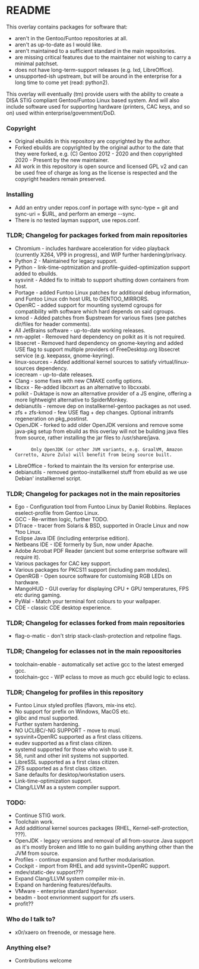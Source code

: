 # README #

This overlay contains packages for software that:

* aren't in the Gentoo/Funtoo repositories at all.
* aren't as up-to-date as I would like.
* aren't maintained to a sufficient standard in the main repositories.
* are missing critical features due to the maintainer not wishing to carry a minimal patchset.
* does not have long-term-support releases (e.g. lxd, LibreOffice).
* unsupported-ish upstream, but will be around in the enterprise for a long time to come yet (read: python2).

This overlay will eventually (tm) provide users with the ability to create a DISA STIG compliant Gentoo/Funtoo Linux based system.
And will also include software used for supporting hardware (printers, CAC keys, and so on) used within enterprise/government/DoD.

### Copyright ###

* Original ebuilds in this repository are copyrighted by the author.
* Forked ebuilds are copyrighted by the original author to the date that they were forked, e.g. (C) Gentoo 2012 - 2020 and then copyrighted 2020 - Present by the new maintainer.
* All work in this repository is open source and licensed GPL v2 and can be used free of charge as long as the license is respected and the copyright headers remain preserved.

### Installing ###

* Add an entry under repos.conf in portage with sync-type = git and sync-uri = $URL, and perform an emerge --sync.
* There is no tested layman support, use repos.conf.

### TLDR; Changelog for packages forked from main repositories ###

* Chromium - includes hardware acceleration for video playback (currently X264, VP9 in progress), and WIP further hardening/privacy.
* Python 2 - Maintained for legacy support.
* Python - link-time-optmization and profile-guided-optimization support added to ebuilds.
* sysvinit - Added fix to inittab to support shutting down containers from host.
* Portage - added Funtoo Linux patches for additional debug information, and Funtoo Linux cdn host URL to GENTOO_MIRRORS.
* OpenRC - added support for mounting systemd cgroups for compatibility with software which hard depends on said cgroups.
* kmod - Added patches from $upstream for various fixes (see patches dir/files for header comments).
* All JetBrains software - up-to-date working releases.
* nm-applet - Removed hard dependency on polkit as it is not required.
* libsecret - Removed hard dependency on gnome-keyring and added USE flag to support multiple providers of FreeDesktop.org libsecret service (e.g. keepassx, gnome-keyring).
* linux-sources - Added additional kernel sources to satisfy virtual/linux-sources dependency.
* icecream - up-to-date releases.
* Clang - some fixes with new CMAKE config options.
* libcxx - Re-added libcxxrt as an alternative to libcxxabi.
* polkit - Duktape is now an alternative provider of a JS engine, offering a more lightweight alternative to SpiderMonkey.
* debianutils - remove dep on installkernel-gentoo packages as not used.
* zfs + zfs-kmod - few USE flag + dep changes. Optional initramfs regeneration on pkg_postinst.
* OpenJDK - forked to add older OpenJDK versions and remove some java-pkg setup from ebuild as this overlay will not be building java files from source, rather installing the jar files to /usr/share/java.
*           Only OpenJDK (or other JVM variants, e.g. GraalVM, Amazon Corretto, Azure Zulu) will benefit from being source built.
* LibreOffice - forked to maintain the lts version for enterprise use.
* debianutils - removed gentoo-installkernel stuff from ebuild as we use Debian' installkernel script.

### TLDR; Changelog for packages not in the main repositories ###

* Ego - Configuration tool from Funtoo Linux by Daniel Robbins. Replaces eselect-profile from Gentoo Linux.
* GCC - Re-written logic, further TODO.
* DTrace - tracer from Solaris & BSD, supported in Oracle Linux and now *too Linux.
* Eclipse Java IDE (including enterprise edition).
* Netbeans IDE - IDE formerly by Sun, now under Apache.
* Adobe Acrobat PDF Reader (ancient but some enterprise software will require it).
* Various packages for CAC key support.
* Various packages for PKCS11 support (including pam modules).
* OpenRGB - Open source software for customising RGB LEDs on hardware.
* MangoHUD - GUI overlay for displaying CPU + GPU temperatures, FPS etc during gaming.
* PyWal - Match your terminal font colours to your wallpaper.
* CDE - classic CDE desktop experience.

### TLDR; Changelog for eclasses forked from main repositories ###

* flag-o-matic - don't strip stack-clash-protection and retpoline flags.

### TLDR; Changelog for eclasses not in the main repoositories ###

* toolchain-enable - automatically set active gcc to the latest emerged gcc.
* toolchain-gcc - WIP eclass to move as much gcc ebuild logic to eclass.

### TLDR; Changelog for profiles in this repository ###
* Funtoo Linux styled profiles (flavors, mix-ins etc).
* No support for prefix on Windows, MacOS etc.
* glibc and musl supported.
* Further system hardening.
* NO UCLIBC/-NG SUPPORT - move to musl.
* sysvinit+OpenRC supported as a first class citizens.
* eudev supported as a first class citizen.
* systemd supported for those who wish to use it.
* S6, runit and other init systems not supported.
* LibreSSL supported as a first class citizen.
* ZFS supported as a first class citizen.
* Sane defaults for desktop/workstation users.
* Link-time-optimization support.
* Clang/LLVM as a system compiler support.

### TODO: ###
* Continue STIG work.
* Toolchain work.
* Add additional kernel sources packages (RHEL, Kernel-self-protection, ???).
* OpenJDK - legacy versions and removal of all from-source Java support as it's mostly broken and little to no gain building anything other than the JVM from source.
* Profiles - continue expansion and further modularisation.
* Cockpit - import from RHEL and add sysvinit+OpenRC support.
* mdev/static-dev support???
* Expand Clang/LLVM system compiler mix-in.
* Expand on hardening features/defaults.
* VMware - enterprise standard hypervisor.
* beadm - boot envrionment support for zfs users.
* profit??

### Who do I talk to? ###

* x0r/xaero on freenode, or message here.

### Anything else? ###

* Contributions welcome
